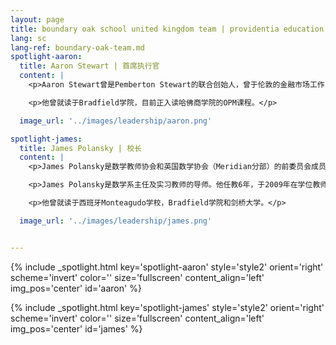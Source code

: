 ```yaml
---
layout: page
title: boundary oak school united kingdom team | providentia education — our heritage, their future | providentia education | hong kong
lang: sc
lang-ref: boundary-oak-team.md
spotlight-aaron:
  title: Aaron Stewart | 首席执行官
  content: |
    <p>Aaron Stewart曾是Pemberton Stewart的联合创始人，曾于伦敦的金融市场工作，后移居香港。</p>

    <p>他曾就读于Bradfield学院，目前正入读哈佛商学院的OPM课程。</p>

  image_url: '../images/leadership/aaron.png'

spotlight-james:
  title: James Polansky | 校长
  content: |
    <p>James Polansky是数学教师协会和英国数学协会（Meridian分部）的前委员会成员。</p>

    <p>James Polansky是数学系主任及实习教师的导师。他任教6年，于2009年在学位教师教育证书课程（PGCE）中取得一级荣誉，成为数学老师。</p> 

    <p>他曾就读于西班牙Monteagudo学校，Bradfield学院和剑桥大学。</p>

  image_url: '../images/leadership/james.png'


---
```

<!-- aaron -->
{% include _spotlight.html key='spotlight-aaron' style='style2' orient='right' scheme='invert' color='' size='fullscreen' content_align='left' img_pos='center' id='aaron' %}
<!-- james -->
{% include _spotlight.html key='spotlight-james' style='style2' orient='right' scheme='invert' color='' size='fullscreen' content_align='left' img_pos='center' id='james' %}